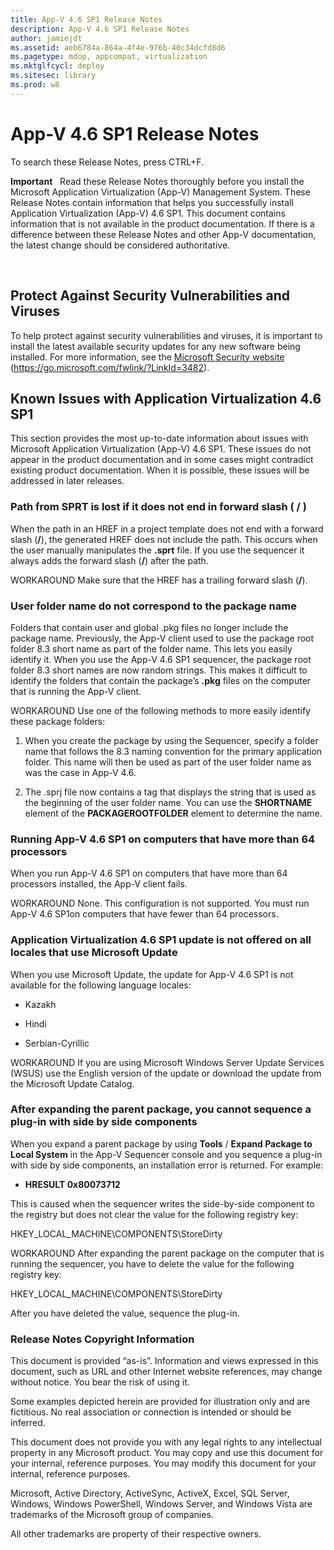 ```yaml
---
title: App-V 4.6 SP1 Release Notes
description: App-V 4.6 SP1 Release Notes
author: jamiejdt
ms.assetid: aeb6784a-864a-4f4e-976b-40c34dcfd8d6
ms.pagetype: mdop, appcompat, virtualization
ms.mktglfcycl: deploy
ms.sitesec: library
ms.prod: w8
---
```



# App-V 4.6 SP1 Release Notes


To search these Release Notes, press CTRL+F.

**Important**  
Read these Release Notes thoroughly before you install the Microsoft Application Virtualization (App-V) Management System. These Release Notes contain information that helps you successfully install Application Virtualization (App-V) 4.6 SP1. This document contains information that is not available in the product documentation. If there is a difference between these Release Notes and other App-V documentation, the latest change should be considered authoritative.

 

## Protect Against Security Vulnerabilities and Viruses


To help protect against security vulnerabilities and viruses, it is important to install the latest available security updates for any new software being installed. For more information, see the [Microsoft Security website](https://go.microsoft.com/fwlink/?LinkId=3482) (https://go.microsoft.com/fwlink/?LinkId=3482).

## Known Issues with Application Virtualization 4.6 SP1


This section provides the most up-to-date information about issues with Microsoft Application Virtualization (App-V) 4.6 SP1. These issues do not appear in the product documentation and in some cases might contradict existing product documentation. When it is possible, these issues will be addressed in later releases.

### Path from SPRT is lost if it does not end in forward slash ( / )

When the path in an HREF in a project template does not end with a forward slash (**/**), the generated HREF does not include the path. This occurs when the user manually manipulates the **.sprt** file. If you use the sequencer it always adds the forward slash (**/**) after the path.

WORKAROUND Make sure that the HREF has a trailing forward slash (**/**).

### User folder name do not correspond to the package name

Folders that contain user and global .pkg files no longer include the package name. Previously, the App-V client used to use the package root folder 8.3 short name as part of the folder name. This lets you easily identify it. When you use the App-V 4.6 SP1 sequencer, the package root folder 8.3 short names are now random strings. This makes it difficult to identify the folders that contain the package’s **.pkg** files on the computer that is running the App-V client.

WORKAROUND Use one of the following methods to more easily identify these package folders:

1.  When you create the package by using the Sequencer, specify a folder name that follows the 8.3 naming convention for the primary application folder. This name will then be used as part of the user folder name as was the case in App-V 4.6.

2.  The .sprj file now contains a tag that displays the string that is used as the beginning of the user folder name. You can use the **SHORTNAME** element of the **PACKAGEROOTFOLDER** element to determine the name.

### Running App-V 4.6 SP1 on computers that have more than 64 processors

When you run App-V 4.6 SP1 on computers that have more than 64 processors installed, the App-V client fails.

WORKAROUND None. This configuration is not supported. You must run App-V 4.6 SP1on computers that have fewer than 64 processors.

### Application Virtualization 4.6 SP1 update is not offered on all locales that use Microsoft Update

When you use Microsoft Update, the update for App-V 4.6 SP1 is not available for the following language locales:

-   Kazakh

-   Hindi

-   Serbian-Cyrillic

WORKAROUND If you are using Microsoft Windows Server Update Services (WSUS) use the English version of the update or download the update from the Microsoft Update Catalog.

### After expanding the parent package, you cannot sequence a plug-in with side by side components

When you expand a parent package by using **Tools** / **Expand Package to Local System** in the App-V Sequencer console and you sequence a plug-in with side by side components, an installation error is returned. For example:

-   **HRESULT 0x80073712**

This is caused when the sequencer writes the side-by-side component to the registry but does not clear the value for the following registry key:

HKEY\_LOCAL\_MACHINE\\COMPONENTS\\StoreDirty

WORKAROUND After expanding the parent package on the computer that is running the sequencer, you have to delete the value for the following registry key:

HKEY\_LOCAL\_MACHINE\\COMPONENTS\\StoreDirty

After you have deleted the value, sequence the plug-in.

### Release Notes Copyright Information

This document is provided “as-is”. Information and views expressed in this document, such as URL and other Internet website references, may change without notice. You bear the risk of using it.

Some examples depicted herein are provided for illustration only and are fictitious. No real association or connection is intended or should be inferred.

This document does not provide you with any legal rights to any intellectual property in any Microsoft product. You may copy and use this document for your internal, reference purposes. You may modify this document for your internal, reference purposes.



Microsoft, Active Directory, ActiveSync, ActiveX, Excel, SQL Server, Windows, Windows PowerShell, Windows Server, and Windows Vista are trademarks of the Microsoft group of companies.

All other trademarks are property of their respective owners.

 

 





